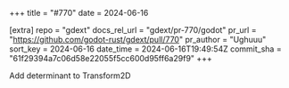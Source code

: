 +++
title = "#770"
date = 2024-06-16

[extra]
repo = "gdext"
docs_rel_url = "gdext/pr-770/godot"
pr_url = "https://github.com/godot-rust/gdext/pull/770"
pr_author = "Ughuuu"
sort_key = 2024-06-16
date_time = 2024-06-16T19:49:54Z
commit_sha = "61f29394a7c06d58e22055f5cc600d95ff6a29f9"
+++

Add determinant to Transform2D
